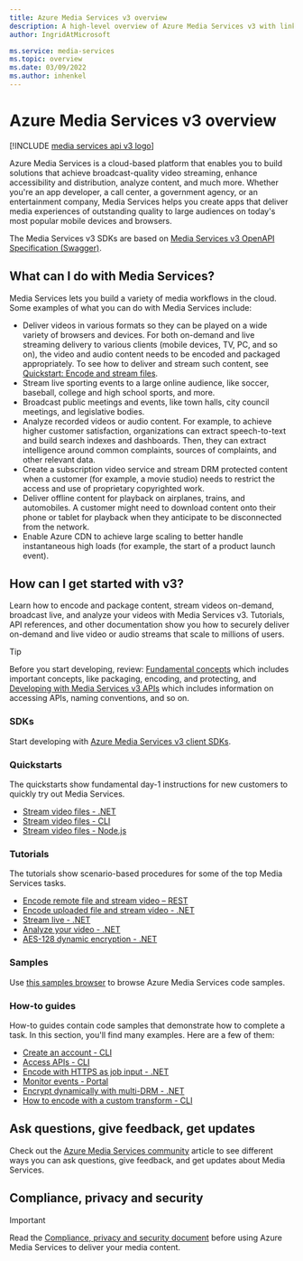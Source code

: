 ```yaml
---
title: Azure Media Services v3 overview
description: A high-level overview of Azure Media Services v3 with links to quickstarts, tutorials, and code samples.
author: IngridAtMicrosoft

ms.service: media-services
ms.topic: overview
ms.date: 03/09/2022
ms.author: inhenkel
---
```


# Azure Media Services v3 overview

[!INCLUDE [media services api v3 logo](./includes/v3-hr.md)]

Azure Media Services is a cloud-based platform that enables you to build solutions that achieve broadcast-quality video streaming, enhance accessibility and distribution, analyze content, and much more. Whether you're an app developer, a call center, a government agency, or an entertainment company, Media Services helps you create apps that deliver media experiences of outstanding quality to large audiences on today's most popular mobile devices and browsers.

The Media Services v3 SDKs are based on [Media Services v3 OpenAPI Specification (Swagger)](https://aka.ms/ams-v3-rest-sdk).
 
## What can I do with Media Services?

Media Services lets you build a variety of media workflows in the cloud. Some examples of what you can do with Media Services include:

* Deliver videos in various formats so they can be played on a wide variety of browsers and devices. For both on-demand and live streaming delivery to various clients (mobile devices, TV, PC, and so on), the video and audio content needs to be encoded and packaged appropriately. To see how to deliver and stream such content, see [Quickstart: Encode and stream files](stream-files-dotnet-quickstart.md).
* Stream live sporting events to a large online audience, like soccer, baseball, college and high school sports, and more.
* Broadcast public meetings and events, like town halls, city council meetings, and legislative bodies.
* Analyze recorded videos or audio content. For example, to achieve higher customer satisfaction, organizations can extract speech-to-text and build search indexes and dashboards. Then, they can extract intelligence around common complaints, sources of complaints, and other relevant data.
* Create a subscription video service and stream DRM protected content when a customer (for example, a movie studio) needs to restrict the access and use of proprietary copyrighted work.
* Deliver offline content for playback on airplanes, trains, and automobiles. A customer might need to download content onto their phone or tablet for playback when they anticipate to be disconnected from the network.
* Enable Azure CDN to achieve large scaling to better handle instantaneous high loads (for example, the start of a product launch event).

## How can I get started with v3?

Learn how to encode and package content, stream videos on-demand, broadcast live, and analyze your videos with Media Services v3. Tutorials, API references, and other documentation show you how to securely deliver on-demand and live video or audio streams that scale to millions of users.

> [!TIP]
> Before you start developing, review: [Fundamental concepts](concepts-overview.md) which includes important concepts, like packaging, encoding, and protecting, and [Developing with Media Services v3 APIs](media-services-apis-overview.md) which includes information on accessing APIs, naming conventions, and so on.

### SDKs

Start developing with [Azure Media Services v3 client SDKs](media-services-apis-overview.md#sdks).

### Quickstarts  

The quickstarts show fundamental day-1 instructions for new customers to quickly try out Media Services.

* [Stream video files - .NET](stream-files-dotnet-quickstart.md)
* [Stream video files - CLI](stream-files-cli-quickstart.md)
* [Stream video files - Node.js](stream-files-nodejs-quickstart.md)

### Tutorials

The tutorials show scenario-based procedures for some of the top Media Services tasks.

* [Encode remote file and stream video – REST](stream-files-tutorial-with-rest.md)
* [Encode uploaded file and stream video - .NET](stream-files-tutorial-with-api.md)
* [Stream live - .NET](stream-live-tutorial-with-api.md)
* [Analyze your video - .NET](analyze-videos-tutorial.md)
* [AES-128 dynamic encryption - .NET](drm-playready-license-template-concept.md)

### Samples

Use [this samples browser](/samples/browse/?products=azure-media-services) to browse Azure Media Services code samples.

### How-to guides

How-to guides contain code samples that demonstrate how to complete a task. In this section, you'll find many examples. Here are a few of them:

* [Create an account - CLI](./account-create-how-to.md)
* [Access APIs - CLI](./access-api-howto.md)
* [Encode with HTTPS as job input - .NET](job-input-from-http-how-to.md)  
* [Monitor events - Portal](monitoring/monitor-events-portal-how-to.md)
* [Encrypt dynamically with multi-DRM - .NET](drm-protect-with-drm-tutorial.md) 
* [How to encode with a custom transform - CLI](transform-custom-transform-how-to.md)

## Ask questions, give feedback, get updates

Check out the [Azure Media Services community](media-services-community.md) article to see different ways you can ask questions, give feedback, and get updates about Media Services.

## Compliance, privacy and security

> [!IMPORTANT] 
> Read the [Compliance, privacy and security document](media-services-compliance.md) before using Azure Media Services to deliver your media content.
